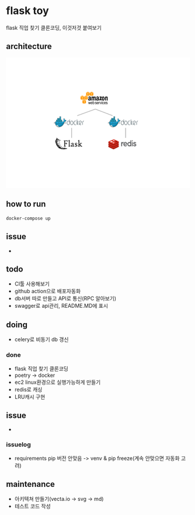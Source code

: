 # flask toy

flask 직업 찾기 클론코딩, 이것저것 붙여보기

## architecture

<img src="./img.svg">

## how to run

```bash
docker-compose up
```

## issue

- 

## todo


- CI툴 사용해보기
- github action으로 배포자동화
- db서버 따로 만들고 API로 통신(RPC 알아보기)
- swagger로 api관리, README.MD에 표시

## doing

- celery로 비동기 db 갱신

### done

- flask 직업 찾기 클론코딩
- poetry -> docker
- ec2 linux환경으로 실행가능하게 만들기
- redis로 캐싱
- LRU캐시 구현

## issue

- 

### issuelog

- requirements pip 버전 안맞음 -> venv & pip freeze(계속 안맞으면 자동화 고려)

## maintenance

- 아키텍쳐 만들기(vecta.io -> svg -> md)
- 테스트 코드 작성